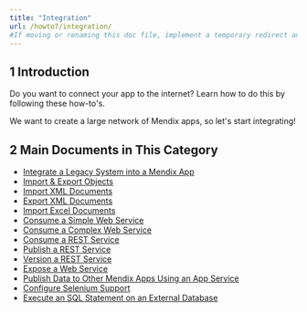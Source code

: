 ```yaml
---
title: "Integration"
url: /howto7/integration/
#If moving or renaming this doc file, implement a temporary redirect and let the respective team know they should update the URL in the product. See Mapping to Products for more details.
---
```


## 1 Introduction

Do you want to connect your app to the internet? Learn how to do this by following these how-to's.

We want to create a large network of Mendix apps, so let's start integrating!

## 2 Main Documents in This Category

* [Integrate a Legacy System into a Mendix App](/howto7/integration/integrating-a-legacy-system-into-a-mendix-app/)
* [Import & Export Objects](/howto7/integration/importing-and-exporting-objects/)
* [Import XML Documents](/howto7/integration/importing-xml-documents/)
* [Export XML Documents](/howto7/integration/export-xml-documents/)
* [Import Excel Documents](/howto7/integration/importing-excel-documents/)
* [Consume a Simple Web Service](/howto7/integration/consume-a-simple-web-service/)
* [Consume a Complex Web Service](/howto7/integration/consume-a-complex-web-service/)
* [Consume a REST Service](/howto7/integration/consume-a-rest-service/)
* [Publish a REST Service](/howto7/integration/publish-rest-service/)
* [Version a REST Service](/howto7/integration/version-rest-service/)
* [Expose a Web Service](/howto7/integration/expose-a-web-service/)
* [Publish Data to Other Mendix Apps Using an App Service](/howto7/integration/publish-data-to-other-mendix-apps-using-an-app-service/)
* [Configure Selenium Support](/howto7/integration/selenium-support/)
* [Execute an SQL Statement on an External Database](/howto7/integration/execute-an-sql-statement-on-an-external-database/)
